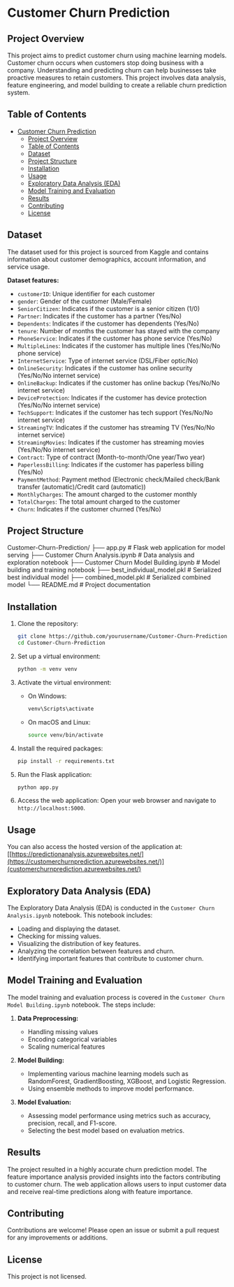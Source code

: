 ﻿# Customer Churn Prediction

## Project Overview

This project aims to predict customer churn using machine learning models. Customer churn occurs when customers stop doing business with a company. Understanding and predicting churn can help businesses take proactive measures to retain customers. This project involves data analysis, feature engineering, and model building to create a reliable churn prediction system.

## Table of Contents

- [Customer Churn Prediction](#customer-churn-prediction)
  - [Project Overview](#project-overview)
  - [Table of Contents](#table-of-contents)
  - [Dataset](#dataset)
  - [Project Structure](#project-structure)
  - [Installation](#installation)
  - [Usage](#usage)
  - [Exploratory Data Analysis (EDA)](#exploratory-data-analysis-eda)
  - [Model Training and Evaluation](#model-training-and-evaluation)
  - [Results](#results)
  - [Contributing](#contributing)
  - [License](#license)

## Dataset

The dataset used for this project is sourced from Kaggle and contains information about customer demographics, account information, and service usage.

**Dataset features:**

- `customerID`: Unique identifier for each customer
- `gender`: Gender of the customer (Male/Female)
- `SeniorCitizen`: Indicates if the customer is a senior citizen (1/0)
- `Partner`: Indicates if the customer has a partner (Yes/No)
- `Dependents`: Indicates if the customer has dependents (Yes/No)
- `tenure`: Number of months the customer has stayed with the company
- `PhoneService`: Indicates if the customer has phone service (Yes/No)
- `MultipleLines`: Indicates if the customer has multiple lines (Yes/No/No phone service)
- `InternetService`: Type of internet service (DSL/Fiber optic/No)
- `OnlineSecurity`: Indicates if the customer has online security (Yes/No/No internet service)
- `OnlineBackup`: Indicates if the customer has online backup (Yes/No/No internet service)
- `DeviceProtection`: Indicates if the customer has device protection (Yes/No/No internet service)
- `TechSupport`: Indicates if the customer has tech support (Yes/No/No internet service)
- `StreamingTV`: Indicates if the customer has streaming TV (Yes/No/No internet service)
- `StreamingMovies`: Indicates if the customer has streaming movies (Yes/No/No internet service)
- `Contract`: Type of contract (Month-to-month/One year/Two year)
- `PaperlessBilling`: Indicates if the customer has paperless billing (Yes/No)
- `PaymentMethod`: Payment method (Electronic check/Mailed check/Bank transfer (automatic)/Credit card (automatic))
- `MonthlyCharges`: The amount charged to the customer monthly
- `TotalCharges`: The total amount charged to the customer
- `Churn`: Indicates if the customer churned (Yes/No)

## Project Structure

Customer-Churn-Prediction/
├── app.py # Flask web application for model serving
├── Customer Churn Analysis.ipynb # Data analysis and exploration notebook
├── Customer Churn Model Building.ipynb # Model building and training notebook
├── best_individual_model.pkl # Serialized best individual model
├── combined_model.pkl # Serialized combined model
└── README.md # Project documentation

## Installation

1. Clone the repository:

   ```sh
   git clone https://github.com/yourusername/Customer-Churn-Prediction.git
   cd Customer-Churn-Prediction
   ```

2. Set up a virtual environment:

   ```sh
   python -m venv venv
   ```

3. Activate the virtual environment:

   - On Windows:
     ```sh
     venv\Scripts\activate
     ```
   - On macOS and Linux:
     ```sh
     source venv/bin/activate
     ```

4. Install the required packages:

   ```sh
   pip install -r requirements.txt
   ```

5. Run the Flask application:

   ```sh
   python app.py
   ```

6. Access the web application:
   Open your web browser and navigate to `http://localhost:5000`.

## Usage

You can also access the hosted version of the application at:
[[https://predictionanalysis.azurewebsites.net/](https://customerchurnprediction.azurewebsites.net/)](customerchurnprediction.azurewebsites.net/)

## Exploratory Data Analysis (EDA)

The Exploratory Data Analysis (EDA) is conducted in the `Customer Churn Analysis.ipynb` notebook. This notebook includes:

- Loading and displaying the dataset.
- Checking for missing values.
- Visualizing the distribution of key features.
- Analyzing the correlation between features and churn.
- Identifying important features that contribute to customer churn.

## Model Training and Evaluation

The model training and evaluation process is covered in the `Customer Churn Model Building.ipynb` notebook. The steps include:

1. **Data Preprocessing:**

   - Handling missing values
   - Encoding categorical variables
   - Scaling numerical features

2. **Model Building:**

   - Implementing various machine learning models such as RandomForest, GradientBoosting, XGBoost, and Logistic Regression.
   - Using ensemble methods to improve model performance.

3. **Model Evaluation:**
   - Assessing model performance using metrics such as accuracy, precision, recall, and F1-score.
   - Selecting the best model based on evaluation metrics.

## Results

The project resulted in a highly accurate churn prediction model. The feature importance analysis provided insights into the factors contributing to customer churn. The web application allows users to input customer data and receive real-time predictions along with feature importance.

## Contributing

Contributions are welcome! Please open an issue or submit a pull request for any improvements or additions.

## License

This project is not licensed.
